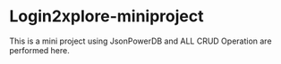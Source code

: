 # Login2xplore-miniproject
This is a mini project using JsonPowerDB and ALL CRUD Operation are performed here.
